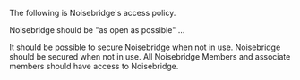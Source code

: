 The following is Noisebridge's access policy.

Noisebridge should be "as open as possible" ...

It should be possible to secure Noisebridge when not in use. Noisebridge should be secured when not in use. All Noisebridge Members and associate members should have access to Noisebridge.
